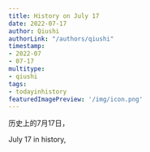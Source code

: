 ```yaml
---
title: History on July 17
date: 2022-07-17
author: Qiushi 
authorLink: "/authors/qiushi"
timestamp: 
- 2022-07
- 07-17
multitype: 
- qiushi
tags: 
- todayinhistory
featuredImagePreview: '/img/icon.png'
---
```









历史上的7月17日，

July 17 in history, 

<!--more-->

